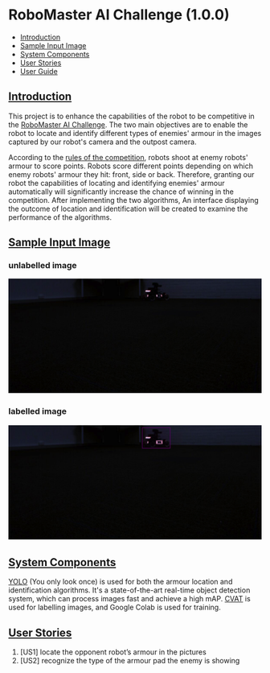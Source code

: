 # RoboMaster AI Challenge (1.0.0)

* [Introduction](#introduction)
* [Sample Input Image](#sample-input-image)
* [System Components](#system-components)
* [User Stories](#user-stories)
* [User Guide](#user-guide)

## [Introduction](#introduction)

This project is to enhance the capabilities of the robot to be competitive in the [RoboMaster AI Challenge](https://www.robomaster.com/en-US/robo/icra). The two main objectives are to enable the robot to locate and identify different types of enemies' armour in the images captured by our robot's camera and the outpost camera. 

According to the [rules of the competition](https://www.robomaster.com/en-US/resource/pages/announcement/1039), robots shoot at enemy robots' armour to score points. Robots score different points depending on which enemy robots' armour they hit: front, side or back. Therefore, granting our robot the capabilities of locating and identifying enemies' armour automatically will significantly increase the chance of winning in the competition. After implementing the two algorithms, An interface displaying the outcome of location and identification will be created to examine the performance of the algorithms. 

## [Sample Input Image](#sample-input-image)
### unlabelled image
![Unlabelled image](resource/images/sample_unlabeled_image.png)

### labelled image
![Labelled image](resource/images/sample_labelled_image.png)

## [System Components](#system-components)

[YOLO](https://pjreddie.com/darknet/yolo/) (You only look once) is used for both the armour location and identification algorithms. It's a state-of-the-art real-time object detection system, which can process images fast and achieve a high mAP. [CVAT](https://github.com/openvinotoolkit/cvat) is used for labelling images, and Google Colab is used for training. 

## [User Stories](#user-stories)
  1. [US1] locate the opponent robot’s armour in the pictures
  2. [US2] recognize the type of the armour pad the enemy is showing


